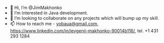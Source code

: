 - 👋 Hi, I’m @JimMakhonko
- 👀 I’m interested in Java development.
- 💞️ I’m looking to collaborate on any projects which will bump up my skill.
- 📫 How to reach me  - yobaua@gmail.com, https://www.linkedin.com/in/ievgenii-makhonko-90014b116/, tel. +1 431 293 1284

<!---
JimMakhonko/JimMakhonko is a ✨ special ✨ repository because its `README.md` (this file) appears on your GitHub profile.
You can click the Preview link to take a look at your changes.
--->
